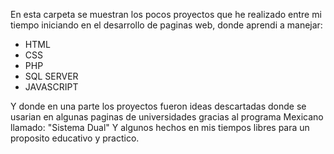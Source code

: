 En esta carpeta se muestran los pocos proyectos que he realizado entre mi tiempo iniciando en el desarrollo de paginas web, donde aprendi a manejar:
- HTML
- CSS
- PHP
- SQL SERVER
- JAVASCRIPT

Y donde en una parte los proyectos fueron ideas descartadas donde se usarian en algunas paginas de universidades gracias al programa Mexicano llamado: "Sistema Dual"
Y algunos hechos en mis tiempos libres para un proposito educativo y practico.
